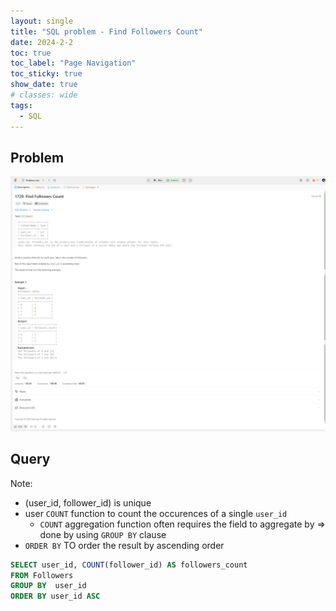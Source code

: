 ```yaml
---
layout: single
title: "SQL problem - Find Followers Count"
date: 2024-2-2
toc: true
toc_label: "Page Navigation"
toc_sticky: true
show_date: true
# classes: wide
tags:
  - SQL
---
```


## Problem

[![problem](/assets/images/2024-02-02_08-49-11-problem-1729.png)](/assets/images/2024-02-02_08-49-11-problem-1729.png)

## Query

Note:

- (user_id, follower_id) is unique
- user `COUNT` function to count the occurences of a single `user_id`
  - `COUNT` aggregation function often requires the field to aggregate by => done by using `GROUP BY` clause
- `ORDER BY` TO order the result by ascending order

```sql
SELECT user_id, COUNT(follower_id) AS followers_count
FROM Followers
GROUP BY  user_id
ORDER BY user_id ASC
```
